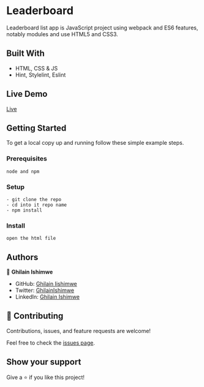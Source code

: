 # Leaderboard
 Leaderboard list app is JavaScript project using webpack and ES6 features, notably modules and use HTML5 and CSS3.

## Built With

- HTML, CSS & JS
- Hint, Stylelint, Eslint

## Live Demo

[Live]( https://ghilain.github.io/Leaderboard/dist/index.html)


## Getting Started

To get a local copy up and running follow these simple example steps.

### Prerequisites

```
node and npm
```

### Setup

```
- git clone the repo
- cd into it repo name
- npm install
```

### Install

```
open the html file
```

## Authors

👤 **Ghilain Ishimwe**

- GitHub: [Ghilain Iishimwe](https://github.com/Ghilain)
- Twitter: [GhilainIshimwe](https://twitter.com/GhilainIshimwe)
- LinkedIn: [Ghilain Ishimwe](https://www.linkedin.com/in/ghilain-ishimwe-067a5b1b4/)

## 🤝 Contributing

Contributions, issues, and feature requests are welcome!

Feel free to check the [issues page](https://github.com/Ghilain/Leaderboard).

## Show your support

Give a ⭐️ if you like this project!